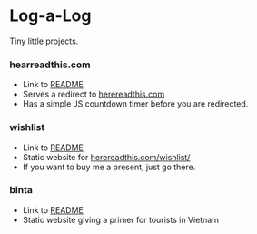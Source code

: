 # Log-a-Log

Tiny little projects.

### hearreadthis.com

* Link to [README](./src/hearreadthis.com/)
* Serves a redirect to [herereadthis.com](http://herereadthis.com)
* Has a simple JS countdown timer before you are redirected.

### wishlist

* Link to [README](./src/wishlist)
* Static website for [herereadthis.com/wishlist/](http://herereadthis.com/wishlist/)
* If you want to buy me a present, just go there.

### binta

* Link to [README](./src/binta)
* Static website giving a primer for tourists in Vietnam
